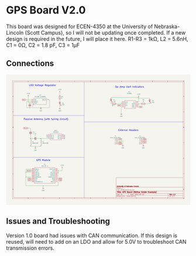 # GPS Board V2.0
This board was designed for ECEN-4350 at the University of Nebraska-Lincoln (Scott Campus), so I will not be updating once completed. 
If a new design is required in the future, I will place it here. 
R1-R3 = 1kΩ, L2 = 5.6nH, C1 = 0Ω, C2 = 1.8 pF, C3 = 1µF

## Connections
![Schematic](gps.schematic.png?raw=true)

## Issues and Troubleshooting
Version 1.0 board had issues with CAN communication. If this design is reused, will need to add on an LDO and allow for 5.0V to troubleshoot CAN transmission errors.

